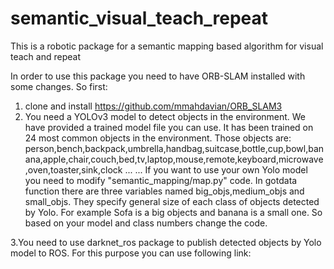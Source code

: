 # semantic_visual_teach_repeat
This is a robotic package for a semantic mapping based algorithm for visual teach and repeat

In order to use this package you need to have ORB-SLAM installed with some changes. So first:

1. clone and install https://github.com/mmahdavian/ORB_SLAM3
2. You need a YOLOv3 model to detect objects in the environment. We have provided a trained model file you can use. It has been trained on 24 most common objects in the environment. Those objects are: person,bench,backpack,umbrella,handbag,suitcase,bottle,cup,bowl,banana,apple,chair,couch,bed,tv,laptop,mouse,remote,keyboard,microwave,oven,toaster,sink,clock
...
...
If you want to use your own Yolo model you need to modify "semantic_mapping/map.py" code. In gotdata function there are three variables named big_objs,medium_objs and small_objs. They specify general size of each class of objects detected by Yolo. For example Sofa is a big objects and banana is a small one. So based on your model and class numbers change the code.

3.You need to use darknet_ros package to publish detected objects by Yolo model to ROS. For this purpose you can use following link:

